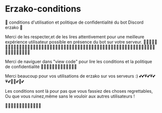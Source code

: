 # Erzako-conditions
💜 conditions d'utilisation et politique de confidentialité du bot Discord erzako 💜

Merci de les respecter,et de les lires attentivement pour une meilleure expérience utilisateur possible en présence du bot sur votre serveur.
💖💖💖💖💖💖💖💖💖💖💖💖💖💖💖💖💖💖💖💖💖💖💖💖💖💖💖💖💖💖💖💖💖💖💖💖💖💖💖💖💖💖💖💖💖💖💖💖💖💖💖💖💖💖💖💖💖💖💖💖💖💖💖💖💖💖💚💚

Merci de naviguer dans "view code" pour lire les conditions et la politique de confidentialité
💚💚💕💖💕💚💕💖💕💖💕💚💕

Merci beaucoup pour vos utilisations de erzako sur vos serveurs :)
💕💕💗💕💗💕💗💕🎉🎉💕🎉💕

Les conditions sont là pour pas que vous fassiez des choses regrettables,
Ou que vous ruinez,même sans le vouloir aux autres utilisateurs !

💜💜💜💜💜💜💜💜💜💜💜💜💜
